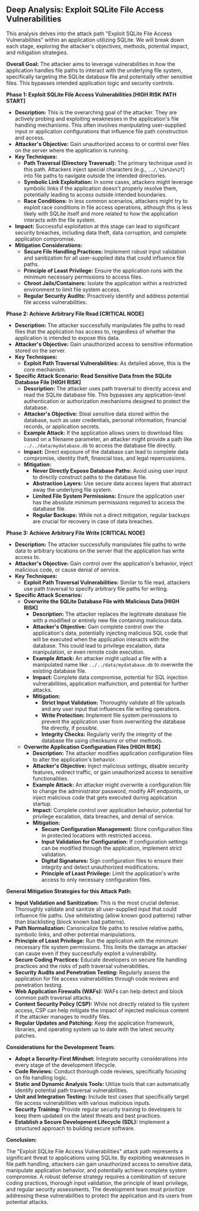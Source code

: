 ## Deep Analysis: Exploit SQLite File Access Vulnerabilities

This analysis delves into the attack path "Exploit SQLite File Access Vulnerabilities" within an application utilizing SQLite. We will break down each stage, exploring the attacker's objectives, methods, potential impact, and mitigation strategies.

**Overall Goal:** The attacker aims to leverage vulnerabilities in how the application handles file paths to interact with the underlying file system, specifically targeting the SQLite database file and potentially other sensitive files. This bypasses intended application logic and security controls.

**Phase 1: Exploit SQLite File Access Vulnerabilities [HIGH RISK PATH START]**

* **Description:** This is the overarching goal of the attacker. They are actively probing and exploiting weaknesses in the application's file handling mechanisms. This often involves manipulating user-supplied input or application configurations that influence file path construction and access.
* **Attacker's Objective:** Gain unauthorized access to or control over files on the server where the application is running.
* **Key Techniques:**
    * **Path Traversal (Directory Traversal):**  The primary technique used in this path. Attackers inject special characters (e.g., `../`, `%2e%2e%2f`) into file paths to navigate outside the intended directories.
    * **Symbolic Link Exploitation:** In some cases, attackers might leverage symbolic links if the application doesn't properly resolve them, potentially leading to access outside intended boundaries.
    * **Race Conditions:** In less common scenarios, attackers might try to exploit race conditions in file access operations, although this is less likely with SQLite itself and more related to how the application interacts with the file system.
* **Impact:** Successful exploitation at this stage can lead to significant security breaches, including data theft, data corruption, and complete application compromise.
* **Mitigation Considerations:**
    * **Secure File Handling Practices:**  Implement robust input validation and sanitization for all user-supplied data that could influence file paths.
    * **Principle of Least Privilege:** Ensure the application runs with the minimum necessary permissions to access files.
    * **Chroot Jails/Containers:**  Isolate the application within a restricted environment to limit file system access.
    * **Regular Security Audits:**  Proactively identify and address potential file access vulnerabilities.

**Phase 2: Achieve Arbitrary File Read [CRITICAL NODE]**

* **Description:**  The attacker successfully manipulates file paths to read files that the application has access to, regardless of whether the application is intended to expose this data.
* **Attacker's Objective:**  Gain unauthorized access to sensitive information stored on the server.
* **Key Techniques:**
    * **Exploit Path Traversal Vulnerabilities:**  As detailed above, this is the core mechanism.
* **Specific Attack Scenario: Read Sensitive Data from the SQLite Database File [HIGH RISK]**
    * **Description:** The attacker uses path traversal to directly access and read the SQLite database file. This bypasses any application-level authentication or authorization mechanisms designed to protect the database.
    * **Attacker's Objective:** Steal sensitive data stored within the database, such as user credentials, personal information, financial records, or application secrets.
    * **Example Attack:**  If the application allows users to download files based on a filename parameter, an attacker might provide a path like `../../data/mydatabase.db` to access the database file directly.
    * **Impact:**  Direct exposure of the database can lead to complete data compromise, identity theft, financial loss, and legal repercussions.
    * **Mitigation:**
        * **Never Directly Expose Database Paths:** Avoid using user input to directly construct paths to the database file.
        * **Abstraction Layers:** Use secure data access layers that abstract away the underlying file system.
        * **Limited File System Permissions:** Ensure the application user has the absolute minimum permissions required to access the database file.
        * **Regular Backups:**  While not a direct mitigation, regular backups are crucial for recovery in case of data breaches.

**Phase 3: Achieve Arbitrary File Write [CRITICAL NODE]**

* **Description:** The attacker successfully manipulates file paths to write data to arbitrary locations on the server that the application has write access to.
* **Attacker's Objective:**  Gain control over the application's behavior, inject malicious code, or cause denial of service.
* **Key Techniques:**
    * **Exploit Path Traversal Vulnerabilities:**  Similar to file read, attackers use path traversal to specify arbitrary file paths for writing.
* **Specific Attack Scenarios:**
    * **Overwrite the SQLite Database File with Malicious Data [HIGH RISK]**
        * **Description:** The attacker replaces the legitimate database file with a modified or entirely new file containing malicious data.
        * **Attacker's Objective:**  Gain complete control over the application's data, potentially injecting malicious SQL code that will be executed when the application interacts with the database. This could lead to privilege escalation, data manipulation, or even remote code execution.
        * **Example Attack:**  An attacker might upload a file with a manipulated name like `../../data/mydatabase.db` to overwrite the existing database file.
        * **Impact:**  Complete data compromise, potential for SQL injection vulnerabilities, application malfunction, and potential for further attacks.
        * **Mitigation:**
            * **Strict Input Validation:**  Thoroughly validate all file uploads and any user input that influences file writing operations.
            * **Write Protection:**  Implement file system permissions to prevent the application user from overwriting the database file directly, if possible.
            * **Integrity Checks:**  Regularly verify the integrity of the database file using checksums or other methods.
    * **Overwrite Application Configuration Files [HIGH RISK]**
        * **Description:** The attacker modifies application configuration files to alter the application's behavior.
        * **Attacker's Objective:**  Inject malicious settings, disable security features, redirect traffic, or gain unauthorized access to sensitive functionalities.
        * **Example Attack:** An attacker might overwrite a configuration file to change the administrator password, modify API endpoints, or inject malicious code that gets executed during application startup.
        * **Impact:**  Complete control over application behavior, potential for privilege escalation, data breaches, and denial of service.
        * **Mitigation:**
            * **Secure Configuration Management:** Store configuration files in protected locations with restricted access.
            * **Input Validation for Configuration:** If configuration settings can be modified through the application, implement strict validation.
            * **Digital Signatures:** Sign configuration files to ensure their integrity and detect unauthorized modifications.
            * **Principle of Least Privilege:** Limit the application's write access to only necessary configuration files.

**General Mitigation Strategies for this Attack Path:**

* **Input Validation and Sanitization:**  This is the most crucial defense. Thoroughly validate and sanitize all user-supplied input that could influence file paths. Use whitelisting (allow known good patterns) rather than blacklisting (block known bad patterns).
* **Path Normalization:**  Canonicalize file paths to resolve relative paths, symbolic links, and other potential manipulations.
* **Principle of Least Privilege:**  Run the application with the minimum necessary file system permissions. This limits the damage an attacker can cause even if they successfully exploit a vulnerability.
* **Secure Coding Practices:**  Educate developers on secure file handling practices and the risks of path traversal vulnerabilities.
* **Security Audits and Penetration Testing:** Regularly assess the application for file access vulnerabilities through code reviews and penetration testing.
* **Web Application Firewalls (WAFs):**  WAFs can help detect and block common path traversal attacks.
* **Content Security Policy (CSP):**  While not directly related to file system access, CSP can help mitigate the impact of injected malicious content if the attacker manages to modify files.
* **Regular Updates and Patching:** Keep the application framework, libraries, and operating system up to date with the latest security patches.

**Considerations for the Development Team:**

* **Adopt a Security-First Mindset:**  Integrate security considerations into every stage of the development lifecycle.
* **Code Reviews:**  Conduct thorough code reviews, specifically focusing on file handling logic.
* **Static and Dynamic Analysis Tools:**  Utilize tools that can automatically identify potential path traversal vulnerabilities.
* **Unit and Integration Testing:**  Include test cases that specifically target file access vulnerabilities with various malicious inputs.
* **Security Training:**  Provide regular security training to developers to keep them updated on the latest threats and best practices.
* **Establish a Secure Development Lifecycle (SDL):**  Implement a structured approach to building secure software.

**Conclusion:**

The "Exploit SQLite File Access Vulnerabilities" attack path represents a significant threat to applications using SQLite. By exploiting weaknesses in file path handling, attackers can gain unauthorized access to sensitive data, manipulate application behavior, and potentially achieve complete system compromise. A robust defense strategy requires a combination of secure coding practices, thorough input validation, the principle of least privilege, and regular security assessments. The development team must prioritize addressing these vulnerabilities to protect the application and its users from potential attacks.
